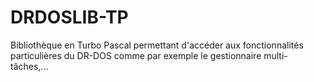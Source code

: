 # DRDOSLIB-TP
Bibliothèque en Turbo Pascal permettant d'accéder aux fonctionnalités particulières du DR-DOS comme par exemple le gestionnaire multi-tâches,...
